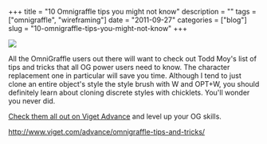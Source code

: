 +++
title = "10 Omnigraffle tips you might not know"
description = ""
tags = ["omnigraffle", "wireframing"]
date = "2011-09-27"
categories = ["blog"]
slug = "10-omnigraffle-tips-you-might-not-know"
+++



  <div class="notebook-screenshot"><a href="http://www.viget.com/advance/omnigraffle-tips-and-tricks/"><img id='bluga-thumbnail-2523' class='bluga-thumbnail large' src='http://media.konigi.com/bluga/
wt4e824cc52c7a7_large.jpg'/></a></div><p>All the OmniGraffle users out there will want to check out Todd Moy's list of tips and tricks that all OG power users need to know. The character replacement one in particular will save you time. Although I tend to just clone an entire object's style the style brush with W and OPT+W, you should definitely learn about cloning discrete styles with chicklets. You'll wonder you never did.</p>

<p><a href="http://www.viget.com/advance/omnigraffle-tips-and-tricks/">Check them all out on Viget Advance</a> and level up your OG skills.</p>

    
  <a href="http://www.viget.com/advance/omnigraffle-tips-and-tricks/">http://www.viget.com/advance/omnigraffle-tips-and-tricks/</a>
